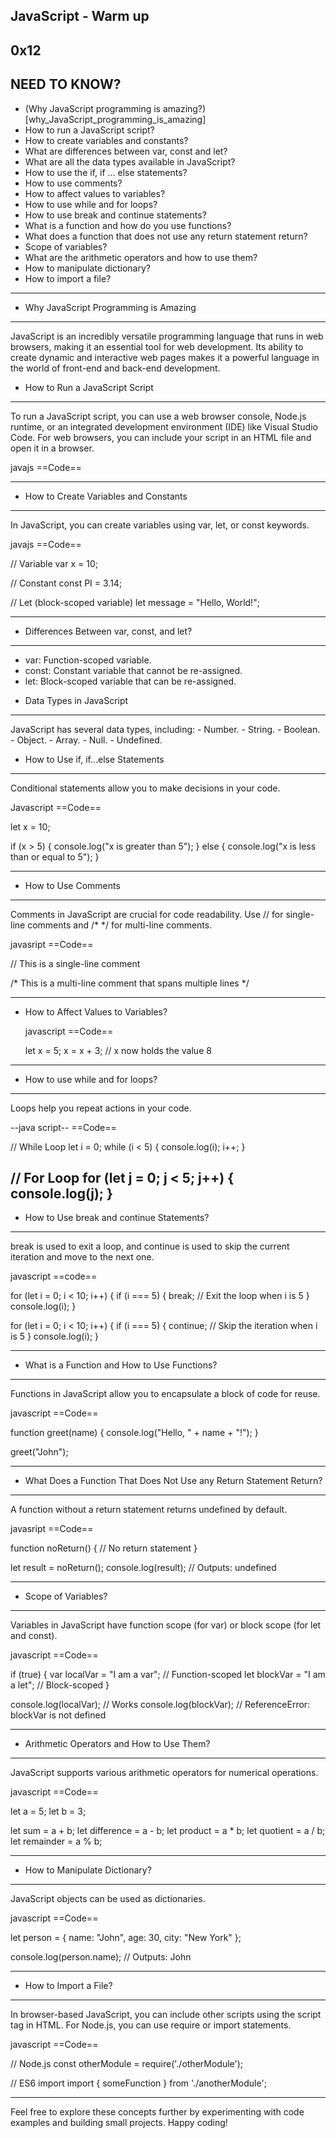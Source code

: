  JavaScript - Warm up
 ---------------------
 0x12
 ----

 NEED TO KNOW?
 --------------

* (Why JavaScript programming is amazing?)[why_JavaScript_programming_is_amazing]
* How to run a JavaScript script?
* How to create variables and constants?
* What are differences between var, const and let?
* What are all the data types available in JavaScript?
* How to use the if, if ... else statements?
* How to use comments?
* How to affect values to variables?
* How to use while and for loops?
* How to use break and continue statements?
* What is a function and how do you use functions?
* What does a function that does not use any return statement return?
* Scope of variables?
* What are the arithmetic operators and how to use them?
* How to manipulate dictionary?
* How to import a file?

-----------------------------------------------------------------------------

* Why JavaScript Programming is Amazing
---------------------------------------
  JavaScript is an incredibly versatile programming language that runs in web browsers, making it an essential tool for web development. Its ability to create dynamic and interactive web pages makes it a powerful language in the world of front-end and back-end development.

* How to Run a JavaScript Script
---------------------------------
  To run a JavaScript script, you can use a web browser console, Node.js runtime, or an integrated development environment (IDE) like Visual Studio Code. For web browsers, you can include your script in an HTML file and open it in a browser.

javajs
==Code==

<!DOCTYPE html>
<html lang="en">
<head>
    <meta charset="UTF-8">
    <title>My JavaScript Page</title>
    <script src="myscript.js"></script>
</head>
<body>
    <!-- Your HTML content here -->
</body>
</html>

------------------------------------

* How to Create Variables and Constants
----------------------------------------
  In JavaScript, you can create variables using var, let, or const keywords.

javajs
==Code==

// Variable
var x = 10;

// Constant
const PI = 3.14;

// Let (block-scoped variable)
let message = "Hello, World!";

---------------------------------------------

* Differences Between var, const, and let?
------------------------------------------
  - var: Function-scoped variable.
  - const: Constant variable that cannot be re-assigned.
  - let: Block-scoped variable that can be re-assigned.

* Data Types in JavaScript
---------------------------
  JavaScript has several data types, including:
    - Number.
    - String.
    - Boolean.
    - Object.
    - Array.
    - Null.
    - Undefined.

* How to Use if, if...else Statements
--------------------------------------
  Conditional statements allow you to make decisions in your code.

Javascript
==Code==

let x = 10;

if (x > 5) {
    console.log("x is greater than 5");
} else {
    console.log("x is less than or equal to 5");
}

--------------------------------------------------------------------------

* How to Use Comments
----------------------

Comments in JavaScript are crucial for code readability.
Use // for single-line comments 
and /* */ for multi-line comments.

javasript
==Code==

// This is a single-line comment

/*
   This is a multi-line comment
   that spans multiple lines
*/

---------------------------------------------------------------------------

* How to Affect Values to Variables?

  javascript
  ==Code==

  let x = 5;
x = x + 3; // x now holds the value 8

---------------------------------------------------------------------------

* How to use while and for loops?
-----------------------------------
  Loops help you repeat actions in your code.

--java script--
==Code==

// While Loop
let i = 0;
while (i < 5) {
    console.log(i);
    i++;
}

// For Loop
for (let j = 0; j < 5; j++) {
    console.log(j);
}
----------------------------------------------------------------------------

* How to Use break and continue Statements?
-------------------------------------------
  break is used to exit a loop, and continue is used to skip the current iteration and move to the next one.

javascript
==code==

for (let i = 0; i < 10; i++) {
    if (i === 5) {
        break; // Exit the loop when i is 5
    }
    console.log(i);
}

for (let i = 0; i < 10; i++) {
    if (i === 5) {
        continue; // Skip the iteration when i is 5
    }
    console.log(i);
}

-----------------------------------------------------------------------------

* What is a Function and How to Use Functions?
----------------------------------------------
  Functions in JavaScript allow you to encapsulate a block of code for reuse.

javascript 
==Code==

function greet(name) {
    console.log("Hello, " + name + "!");
}

greet("John");

-----------------------------------------------------------------------------

* What Does a Function That Does Not Use any Return Statement Return?
----------------------------------------------------------------------
  A function without a return statement returns undefined by default.

javasript
==Code==

function noReturn() {
    // No return statement
}

let result = noReturn();
console.log(result); // Outputs: undefined

-----------------------------------------------------------------------------

* Scope of Variables?
---------------------
  Variables in JavaScript have function scope (for var) or block scope (for let and const).

javascript
==Code==

if (true) {
    var localVar = "I am a var"; // Function-scoped
    let blockVar = "I am a let"; // Block-scoped
}

console.log(localVar); // Works
console.log(blockVar); // ReferenceError: blockVar is not defined

-----------------------------------------------------------------------------

* Arithmetic Operators and How to Use Them? 
-------------------------------------------
  JavaScript supports various arithmetic operators for numerical operations.

javascript
==Code==

let a = 5;
let b = 3;

let sum = a + b;
let difference = a - b;
let product = a * b;
let quotient = a / b;
let remainder = a % b;

-----------------------------------------------------------------------------

* How to Manipulate Dictionary?
-------------------------------
  JavaScript objects can be used as dictionaries.

javascript
==Code==

let person = {
    name: "John",
    age: 30,
    city: "New York"
};

console.log(person.name); // Outputs: John

-----------------------------------------------------------------------------

* How to Import a File?
-----------------------
  In browser-based JavaScript, you can include other scripts using the script tag in HTML. For Node.js, you can use require or import statements.

javascript
==Code==

// Node.js
const otherModule = require('./otherModule');

// ES6 import
import { someFunction } from './anotherModule';

-----------------------------------------------------------------------------

Feel free to explore these concepts further by experimenting with code examples and building small projects.
Happy coding!



  
